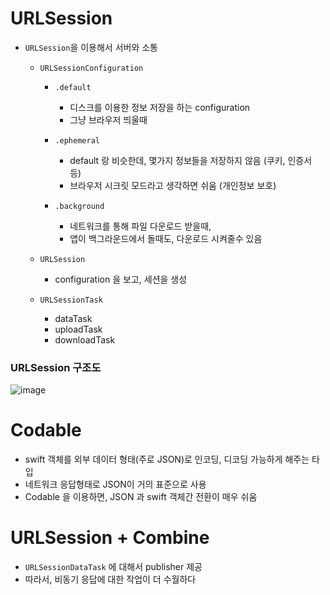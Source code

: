 # URLSession
- `URLSession`을 이용해서 서버와 소통
    - `URLSessionConfiguration`
        - `.default`
            - 디스크를 이용한 정보 저장을 하는 configuration
            - 그냥 브라우저 띄울때
            
        - `.ephemeral`
            - default 랑 비슷한데, 몇가지 정보들을 저장하지 않음 (쿠키, 인증서 등)
            - 브라우저 시크릿 모드라고 생각하면 쉬움 (개인정보 보호)
            
        - `.background`
            - 네트워크를 통해 파일 다운로드 받을때,
            - 앱이 백그라운드에서 돌때도, 다운로드 시켜줄수 있음
            
    - `URLSession`
        - configuration 을 보고, 세션을 생성
        
    - `URLSessionTask`
        - dataTask
        - uploadTask
        - downloadTask
      
### URLSession  구조도
    
![image](https://user-images.githubusercontent.com/96224311/175946855-8895b34d-b6c0-4d1b-b866-ea051f45b69b.png)

# Codable
- swift 객체를 외부 데이터 형태(주로 JSON)로 인코딩, 디코딩 가능하게 해주는 타입
- 네트워크 응답형태로 JSON이 거의 표준으로 사용
- Codable 을 이용하면, JSON 과 swift 객체간 전환이 매우 쉬움

# URLSession + Combine
- `URLSessionDataTask` 에 대해서 publisher 제공
- 따라서, 비동기 응답에 대한 작업이 더 수월하다
